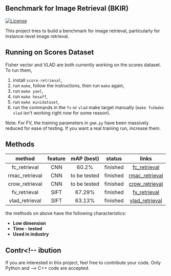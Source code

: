 ## Benchmark for Image Retrieval (BKIR)

[![License](https://img.shields.io/badge/license-BSD-blue.svg)](../LICENSE)

This project tries to build a benchmark for image retrieval, particularly for Instance-level image retrieval.

## Running on Scores Dataset

Fisher vector and VLAD are both currently working on the scores dataset. To run them,

1. install `score-retrieval`,
2. run `make`, follow the instructions, then run `make` again,
3. run `make yael`,
4. run `make hesaff`,
5. run `make minidataset`,
6. run the commands in the `fv` or `vlad` make target manually (`make fv`/`make vlad` isn't working right now for some reason).

Note: For FV, the training parameters in `gmm.py` have been massively reduced for ease of testing. If you want a real training run, increase them.

## Methods

<!-- The following methods are evaluated on [Oxford Building dataset](http://www.robots.ox.ac.uk/~vgg/data/oxbuildings/). The evaluation adopts mean Average Precision (mAP), which is computed using the code provided by [compute_ap.cpp](http://www.robots.ox.ac.uk/~vgg/data/oxbuildings/compute_ap.cpp). -->

method | feature |  mAP (best) | status | links
:---:|:---:|:---:|:---:|:---:
fc_retrieval | CNN | 60.2% | finished | [fc_retrieval](https://github.com/willard-yuan/cnn-cbir-benchmark/tree/master/fc_retrieval)
rmac_retrieval | CNN | to be tested | finished | [rmac_retrieval](https://github.com/willard-yuan/cnn-cbir-benchmark/tree/master/rmac_retrieval)
crow_retrieval | CNN | to be tested | finished | [crow_retrieval](https://github.com/willard-yuan/cnn-cbir-benchmark/tree/master/crow_retrieval)
fv_retrieval | SIFT | 67.29% | finished | [fv_retrieval](https://github.com/willard-yuan/cnn-cbir-benchmark/tree/master/fv_retrieval)
vlad_retrieval | SIFT | 63.13% | finished | [vlad_retrieval](https://github.com/willard-yuan/cnn-cbir-benchmark/tree/master/vlad_retrieval)

the methods on above have the following characteristics:

- **Low dimension**
- **Time - tested**
- **Used in industry**

## Contr<!-- ibution

If you are interested in this project, feel free to contribute your code. Only Python and --> C++ code are accepted.
